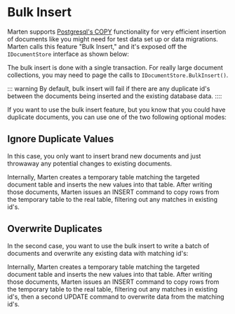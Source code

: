 # Bulk Insert

Marten supports [Postgresql's COPY](http://www.postgresql.org/docs/9.4/static/sql-copy.html) functionality for very efficient insertion of documents like you might need for test data set up or data migrations. Marten calls this feature "Bulk Insert," and it's exposed off the `IDocumentStore` interface as shown below:

<!-- snippet: sample_using_bulk_insert -->
<!-- endSnippet -->

The bulk insert is done with a single transaction. For really large document collections, you may need to page the calls to `IDocumentStore.BulkInsert()`.

::: warning
By default, bulk insert will fail if there are any duplicate id's between the documents being inserted and the existing database data.
::::

If you want to use the bulk insert feature, but you know that you could have duplicate documents, you can use one of the two following optional modes:

## Ignore Duplicate Values

In this case, you only want to insert brand new documents and just throwaway any potential changes to existing documents.

<!-- snippet: sample_bulk_insert_with_IgnoreDuplicates -->
<!-- endSnippet -->

Internally, Marten creates a temporary table matching the targeted document table and inserts the new values into that table. After writing those documents, Marten issues
an INSERT command to copy rows from the temporary table to the real table, filtering out any matches in existing id's.

## Overwrite Duplicates

In the second case, you want to use the bulk insert to write a batch of documents and overwrite any existing data with matching id's:

<!-- snippet: sample_bulk_insert_with_OverwriteExisting -->
<!-- endSnippet -->

Internally, Marten creates a temporary table matching the targeted document table and inserts the new values into that table. After writing those documents, Marten issues
an INSERT command to copy rows from the temporary table to the real table, filtering out any matches in existing id's, then a second UPDATE command to overwrite data from
the matching id's.
